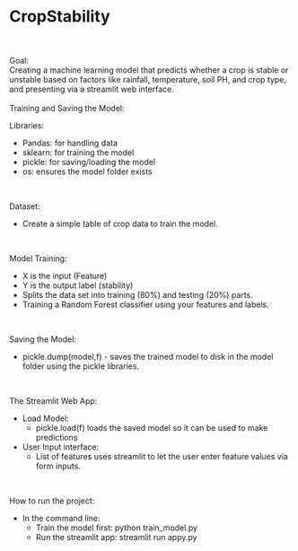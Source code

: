 # CropStability
<br/>
<br/>
Goal:
<br/>
Creating a machine learning model that predicts whether a crop is stable or unstable based on factors like rainfall, temperature, soil PH, and crop type, and presenting via a streamlit web interface.
<br/>
<br/>
Training and Saving the Model:
<br/>

Libraries:
  * Pandas: for handling data
  * sklearn: for training the model
  * pickle: for saving/loading the model
  * os: ensures the model folder exists

<br/>

Dataset:
* Create a simple table of crop data to train the model.

<br/>

Model Training:
* X is the input (Feature)
* Y is the output label (stability)
* Splits the data set into training (80%) and testing (20%) parts.
* Training a Random Forest classifier using your features and labels.
 
<br/>

Saving the Model:
* pickle.dump(model,f) - saves the trained model to disk in the model folder using the pickle libraries.

<br/>

The Streamlit Web App:
* Load Model:
   * pickle.load(f) loads the saved model so it can be used to make predictions
* User Input interface:
   * List of features uses streamlit to let the user enter feature values via form inputs.
 
<br/>

How to run the project:
* In the command line:
   * Train the model first: python train_model.py
   * Run the streamlit app: streamlit run appy.py
 

